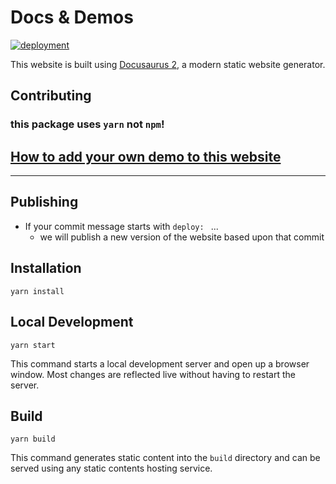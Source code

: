 # Docs & Demos

<a href="https://github.com/material-table-core/website/actions?query=workflow%3Adeployment">
        <img 
          title="deployment" 
          src="https://github.com/material-table-core/website/actions/workflows/deployment.yml/badge.svg?branch=master"
        >
</a>

This website is built using [Docusaurus 2](https://v2.docusaurus.io/), a modern static website generator.

## Contributing 

### this package uses `yarn` not `npm`!

## [How to add your own demo to this website](https://material-table-core.com/demos#how-to-add-demo)

---

## Publishing

- If your commit message starts with `deploy: ` ...
  - we will publish a new version of the website based upon that commit

## Installation

```console
yarn install
```

## Local Development

```console
yarn start
```

This command starts a local development server and open up a browser window. Most changes are reflected live without having to restart the server.

## Build

```console
yarn build
```

This command generates static content into the `build` directory and can be served using any static contents hosting service.
